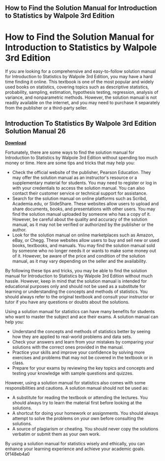 ## How to Find the Solution Manual for Introduction to Statistics by Walpole 3rd Edition

  
# How to Find the Solution Manual for Introduction to Statistics by Walpole 3rd Edition
 
If you are looking for a comprehensive and easy-to-follow solution manual for Introduction to Statistics by Walpole 3rd Edition, you may have a hard time finding it online. This textbook is one of the most popular and widely used books on statistics, covering topics such as descriptive statistics, probability, sampling, estimation, hypothesis testing, regression, analysis of variance, and nonparametric methods. However, the solution manual is not readily available on the internet, and you may need to purchase it separately from the publisher or a third-party seller.
 
## Introduction To Statistics By Walpole 3rd Edition Solution Manual 26


[**Download**](https://www.google.com/url?q=https%3A%2F%2Fgeags.com%2F2tKAU2&sa=D&sntz=1&usg=AOvVaw34s66I5I1AJ_7Dx_8pnV0-)

 
Fortunately, there are some ways to find the solution manual for Introduction to Statistics by Walpole 3rd Edition without spending too much money or time. Here are some tips and tricks that may help you:
 
- Check the official website of the publisher, Pearson Education. They may offer the solution manual as an instructor's resource or a supplementary material for students. You may need to register or log in with your credentials to access the solution manual. You can also contact their customer service or technical support for assistance.
- Search for the solution manual on online platforms such as Scribd, Academia.edu, or SlideShare. These websites allow users to upload and share documents, books, and presentations with other users. You may find the solution manual uploaded by someone who has a copy of it. However, be careful about the quality and accuracy of the solution manual, as it may not be verified or authorized by the publisher or the author.
- Look for the solution manual on online marketplaces such as Amazon, eBay, or Chegg. These websites allow users to buy and sell new or used books, textbooks, and manuals. You may find the solution manual sold by someone who no longer needs it or wants to make some money out of it. However, be aware of the price and condition of the solution manual, as it may vary depending on the seller and the availability.

By following these tips and tricks, you may be able to find the solution manual for Introduction to Statistics by Walpole 3rd Edition without much hassle. However, keep in mind that the solution manual is intended for educational purposes only and should not be used as a substitute for learning or understanding the concepts and methods of statistics. You should always refer to the original textbook and consult your instructor or tutor if you have any questions or doubts about the solutions.
  
Using a solution manual for statistics can have many benefits for students who want to master the subject and ace their exams. A solution manual can help you:

- Understand the concepts and methods of statistics better by seeing how they are applied to real-world problems and data sets.
- Check your answers and learn from your mistakes by comparing your solutions with the correct ones provided in the manual.
- Practice your skills and improve your confidence by solving more exercises and problems that may not be covered in the textbook or in class.
- Prepare for your exams by reviewing the key topics and concepts and testing your knowledge with sample questions and quizzes.

However, using a solution manual for statistics also comes with some responsibilities and cautions. A solution manual should not be used as:

- A substitute for reading the textbook or attending the lectures. You should always try to learn the material first before looking at the solutions.
- A shortcut for doing your homework or assignments. You should always attempt to solve the problems on your own before consulting the solutions.
- A source of plagiarism or cheating. You should never copy the solutions verbatim or submit them as your own work.

By using a solution manual for statistics wisely and ethically, you can enhance your learning experience and achieve your academic goals.
 0f148eb4a0
